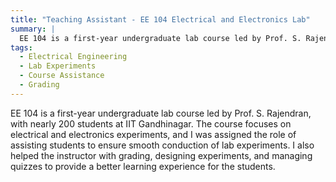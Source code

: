 ```yaml
---
title: "Teaching Assistant - EE 104 Electrical and Electronics Lab"
summary: |
  EE 104 is a first-year undergraduate lab course led by Prof. S. Rajendran, with nearly 200 students at IIT Gandhinagar. The course focuses on electrical and electronics experiments, and I was assigned the role of assisting students to ensure smooth conduction of lab experiments. I also helped the instructor with grading, designing experiments, and managing quizzes to provide a better learning experience for the students.
tags:
  - Electrical Engineering
  - Lab Experiments
  - Course Assistance
  - Grading
---
```


EE 104 is a first-year undergraduate lab course led by Prof. S. Rajendran, with nearly 200 students at IIT Gandhinagar. The course focuses on electrical and electronics experiments, and I was assigned the role of assisting students to ensure smooth conduction of lab experiments. I also helped the instructor with grading, designing experiments, and managing quizzes to provide a better learning experience for the students.
